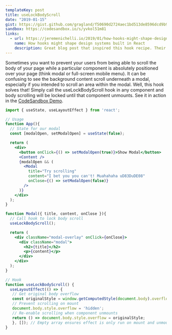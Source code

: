 ```yaml
---
templateKey: post
title: useLockBodyScroll
date: "2019-01-15"
gist: https://gist.github.com/gragland/f50690d2724aec1bd513de8596dcd9b9
sandbox: https://codesandbox.io/s/yvkol51m81
links:
  - url: https://jeremenichelli.io/2019/01/how-hooks-might-shape-design-systems-built-in-react/
    name: How hooks might shape design systems built in React
    description: Great blog post that inspired this hook recipe. Their version of the useLockBodyScroll hook accepts a toggle argument to give more control over lock state.
---
```


Sometimes you want to prevent your users from being able to scroll the body of your page while a particular component is absolutely positioned over your page (think modal or full-screen mobile menu). It can be confusing to see the background content scroll underneath a modal, especially if you intended to scroll an area within the modal. Well, this hook solves that! Simply call the useLockBodyScroll hook in any component and body scrolling will be locked until that component unmounts. See it in action in the [CodeSandbox Demo](https://codesandbox.io/s/yvkol51m81).

```jsx
import { useState, useLayoutEffect } from 'react';

// Usage
function App(){
  // State for our modal
  const [modalOpen, setModalOpen] = useState(false);

  return (
    <div>
      <button onClick={() => setModalOpen(true)}>Show Modal</button>
      <Content />
      {modalOpen && (
        <Modal
          title="Try scrolling"
          content="I bet you you can't! Muahahaha uD83DuDE08"
          onClose={() => setModalOpen(false)}
        />
      )}
    </div>
  );
}

function Modal({ title, content, onClose }){
  // Call hook to lock body scroll
  useLockBodyScroll();

  return (
    <div className="modal-overlay" onClick={onClose}>
      <div className="modal">
        <h2>{title}</h2>
        <p>{content}</p>
      </div>
    </div>
  );
}

// Hook
function useLockBodyScroll() {
  useLayoutEffect(() => {
   // Get original body overflow
   const originalStyle = window.getComputedStyle(document.body).overflow;
   // Prevent scrolling on mount
   document.body.style.overflow = 'hidden';
   // Re-enable scrolling when component unmounts
   return () => document.body.style.overflow = originalStyle;
   }, []); // Empty array ensures effect is only run on mount and unmount
}
```
